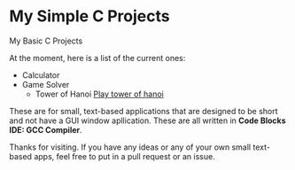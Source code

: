 # My Simple C Projects
My Basic C Projects

At the moment, here is a list of the current ones:
* Calculator
* Game Solver
  * Tower of Hanoi [Play tower of hanoi](https://www.mathsisfun.com/games/towerofhanoi.html)

These are for small, text-based applications that are designed to be short and not have a GUI window apllication. These are all written in **Code Blocks IDE: GCC Compiler**.

Thanks for visiting. If you have any ideas or any of your own small text-based apps, feel free to put in a pull request or an issue.
